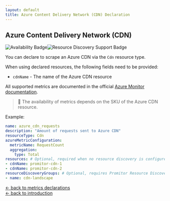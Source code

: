 ```yaml
---
layout: default
title: Azure Content Delivery Network (CDN) Declaration
---
```


## Azure Content Delivery Network (CDN)

![Availability Badge](https://img.shields.io/badge/Available%20Starting-v2.6-green.svg)![Resource Discovery Support Badge](https://img.shields.io/badge/Support%20for%20Resource%20Discovery-Yes-green.svg)

You can declare to scrape an Azure CDN via the `Cdn` resource
type.

When using declared resources, the following fields need to be provided:

- `cdnName` - The name of the Azure CDN resource

All supported metrics are documented in the official [Azure Monitor documentation](https://docs.microsoft.com/en-us/azure/azure-monitor/essentials/metrics-supported#microsoftcdnprofiles).

> 🚨 The availability of metrics depends on the SKU of the Azure CDN resource.

Example:

```yaml
name: azure_cdn_requests
description: "Amount of requests sent to Azure CDN"
resourceType: Cdn
azureMetricConfiguration:
  metricName: RequestCount
  aggregation:
    type: Total
resources: # Optional, required when no resource discovery is configured
- cdnName: promitor-cdn-1
- cdnName: promitor-cdn-2
resourceDiscoveryGroups: # Optional, requires Promitor Resource Discovery agent (https://promitor.io/concepts/how-it-works#using-resource-discovery)
- name: cdn-landscape
```

<!-- markdownlint-disable MD033 -->
[&larr; back to metrics declarations](/configuration/v2.x/metrics)<br />
[&larr; back to introduction](/)
<!-- markdownlint-enable -->
